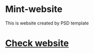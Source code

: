 # Mint-website
This is website created by PSD template



<a href="https://moh20all.github.io/Mint-website/"> <h1>Check website </h1> </a>
